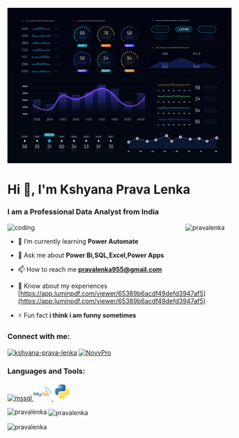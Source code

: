 ![logo](https://github.com/pravalenka/pravalenka/blob/main/pngtree-infographic-dashboard-template-ui-graph-png-image_4624169.png)
<h1 align="left">Hi 👋, I'm Kshyana Prava Lenka</h1>
<h3 align="left">I am a Professional Data Analyst from India</h3>
 
<img align="left" alt="coding" width="400" src="![image](https://github.com/pravalenka/pravalenka/assets/120097217/b697f608-657f-435d-a918-21fd1a4f2423)">
<p align="left"> <img src="https://komarev.com/ghpvc/?username=pravalenka&label=Profile%20views&color=0e75b6&style=flat" alt="pravalenka" /> </p>

- 🌱 I’m currently learning **Power Automate**

- 💬 Ask me about **Power Bi,SQL,Excel,Power Apps**

- 📫 How to reach me **pravalenka955@gmail.com**

- 📄 Know about my experiences [https://app.luminpdf.com/viewer/65389b6acdf49defd3947af5](https://app.luminpdf.com/viewer/65389b6acdf49defd3947af5)

- ⚡ Fun fact **i think i am funny sometimes**

<h3 align="left">Connect with me:</h3>
<p align="left">
<a href="https://linkedin.com/in/kshyana-prava-lenka" target="blank"><img align="center" src="https://raw.githubusercontent.com/rahuldkjain/github-profile-readme-generator/master/src/images/icons/Social/linked-in-alt.svg" alt="kshyana-prava-lenka" height="30" width="40" /></a>
<a href="https://www.novypro.com/profile_projects/kshyana-pravalenka" target="_blank"><img align="center" src="INSERT_ICON_URL_HERE" alt="NovyPro" height="30" width="40" /></a>
</p>

<h3 align="left">Languages and Tools:</h3>
<p align="left"> <a href="https://www.microsoft.com/en-us/sql-server" target="_blank" rel="noreferrer"> <img src="https://www.svgrepo.com/show/303229/microsoft-sql-server-logo.svg" alt="mssql" width="40" height="40"/> </a> <a href="https://www.mysql.com/" target="_blank" rel="noreferrer"> <img src="https://raw.githubusercontent.com/devicons/devicon/master/icons/mysql/mysql-original-wordmark.svg" alt="mysql" width="40" height="40"/> </a> <a href="https://www.python.org" target="_blank" rel="noreferrer"> <img src="https://raw.githubusercontent.com/devicons/devicon/master/icons/python/python-original.svg" alt="python" width="40" height="40"/> </a> </p>

<p><img align="left" src="https://github-readme-stats.vercel.app/api/top-langs?username=pravalenka&show_icons=true&locale=en&layout=compact" alt="pravalenka" /></p>

<p>&nbsp;<img align="center" src="https://github-readme-stats.vercel.app/api?username=pravalenka&show_icons=true&locale=en" alt="pravalenka" /></p>

<p><img align="center" src="https://github-readme-streak-stats.herokuapp.com/?user=pravalenka&" alt="pravalenka" /></p>
